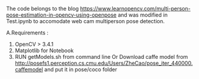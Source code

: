 The code belongs to the blog https://www.learnopencv.com/multi-person-pose-estimation-in-opencv-using-openpose and was modified in Test.ipynb to accomodate web cam multiperson pose detection.

A.Requirements : 
1. OpenCV > 3.4.1
2. Matplotlib for Notebook
3. RUN getModels.sh from command line Or Download caffe model from http://posefs1.perception.cs.cmu.edu/Users/ZheCao/pose_iter_440000.caffemodel and put it in pose/coco folder




